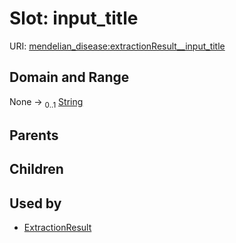 
# Slot: input_title




URI: [mendelian_disease:extractionResult__input_title](http://w3id.org/ontogpt/mendelian_disease/extractionResult__input_title)


## Domain and Range

None &#8594;  <sub>0..1</sub> [String](types/String.md)

## Parents


## Children


## Used by

 * [ExtractionResult](ExtractionResult.md)
